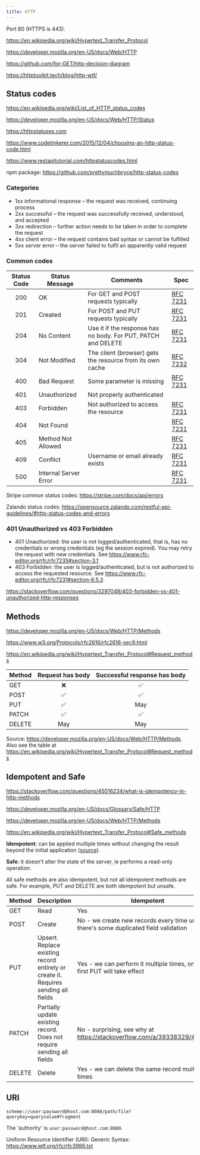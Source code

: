 ```yaml
---
title: HTTP
---
```


Port 80 (HTTPS is 443).

https://en.wikipedia.org/wiki/Hypertext_Transfer_Protocol

https://developer.mozilla.org/en-US/docs/Web/HTTP

https://github.com/for-GET/http-decision-diagram

https://httptoolkit.tech/blog/http-wtf/

## Status codes

https://en.wikipedia.org/wiki/List_of_HTTP_status_codes

https://developer.mozilla.org/en-US/docs/Web/HTTP/Status

https://httpstatuses.com

https://www.codetinkerer.com/2015/12/04/choosing-an-http-status-code.html

https://www.restapitutorial.com/httpstatuscodes.html

npm package: https://github.com/prettymuchbryce/http-status-codes

### Categories

- 1xx informational response – the request was received, continuing process
- 2xx successful – the request was successfully received, understood, and accepted
- 3xx redirection – further action needs to be taken in order to complete the request
- 4xx client error – the request contains bad syntax or cannot be fulfilled
- 5xx server error – the server failed to fulfil an apparently valid request

### Common codes

| Status Code | Status Message        | Comments                                                      | Spec                                                         |
| :---------: | --------------------- | ------------------------------------------------------------- | ------------------------------------------------------------ |
|     200     | OK                    | For GET and POST requests typically                           | [RFC 7231](https://httpwg.org/specs/rfc7231.html#status.200) |
|     201     | Created               | For POST and PUT requests typically                           | [RFC 7231](https://httpwg.org/specs/rfc7231.html#status.201) |
|     204     | No Content            | Use it if the response has no body. For PUT, PATCH and DELETE | [RFC 7231](https://httpwg.org/specs/rfc7231.html#status.204) |
|     304     | Not Modified          | The client (browser) gets the resource from its own cache     | [RFC 7232](https://httpwg.org/specs/rfc7232.html#status.304) |
|     400     | Bad Request           | Some parameter is missing                                     | [RFC 7231](https://httpwg.org/specs/rfc7231.html#status.400) |
|     401     | Unauthorized          | Not properly authenticated                                    |                                                              |
|     403     | Forbidden             | Not authorized to access the resource                         | [RFC 7231](https://httpwg.org/specs/rfc7231.html#status.403) |
|     404     | Not Found             |                                                               | [RFC 7231](https://httpwg.org/specs/rfc7231.html#status.404) |
|     405     | Method Not Allowed    |                                                               | [RFC 7231](https://httpwg.org/specs/rfc7231.html#status.405) |
|     409     | Conflict              | Username or email already exists                              | [RFC 7231](https://httpwg.org/specs/rfc7231.html#status.409) |
|     500     | Internal Server Error |                                                               | [RFC 7231](https://httpwg.org/specs/rfc7231.html#status.500) |

Stripe common status codes: https://stripe.com/docs/api/errors

Zalando status codes: https://opensource.zalando.com/restful-api-guidelines/#http-status-codes-and-errors

### 401 Unauthorized vs 403 Forbidden

- 401 Unauthorized: the user is not logged/authenticated, that is, has no credentials or wrong credentials (eg the session expired). You may retry the request with new credentials. See https://www.rfc-editor.org/rfc/rfc7235#section-3.1
- 403 Forbidden: the user is logged/authenticated, but is not authorized to access the requested resource. See https://www.rfc-editor.org/rfc/rfc7231#section-6.5.3

https://stackoverflow.com/questions/3297048/403-forbidden-vs-401-unauthorized-http-responses

## Methods

https://developer.mozilla.org/en-US/docs/Web/HTTP/Methods

https://www.w3.org/Protocols/rfc2616/rfc2616-sec9.html

https://en.wikipedia.org/wiki/Hypertext_Transfer_Protocol#Request_methods

| Method | Request has body | Successful response has body |
| ------ | :--------------: | :--------------------------: |
| GET    |        ❌        |              ✅              |
| POST   |        ✅        |              ✅              |
| PUT    |        ✅        |             May              |
| PATCH  |        ✅        |              ✅              |
| DELETE |       May        |             May              |

Source: https://developer.mozilla.org/en-US/docs/Web/HTTP/Methods. Also see the table at https://en.wikipedia.org/wiki/Hypertext_Transfer_Protocol#Request_methods

## Idempotent and Safe

https://stackoverflow.com/questions/45016234/what-is-idempotency-in-http-methods

https://developer.mozilla.org/en-US/docs/Glossary/Safe/HTTP

https://developer.mozilla.org/en-US/docs/Web/HTTP/Methods

https://en.wikipedia.org/wiki/Hypertext_Transfer_Protocol#Safe_methods

**Idempotent**: can be applied multiple times without changing the result beyond the initial application ([source](https://en.wikipedia.org/wiki/Idempotence)).

**Safe**: it doesn't alter the state of the server, ie performs a read-only operation.

All safe methods are also idempotent, but not all idempotent methods are safe. For example, PUT and DELETE are both idempotent but unsafe.

| Method | Description                                                                        | Idempotent                                                                            | Safe |
| ------ | ---------------------------------------------------------------------------------- | ------------------------------------------------------------------------------------- | ---- |
| GET    | Read                                                                               | Yes                                                                                   | Yes  |
| POST   | Create                                                                             | No - we create new records every time unless there's some duplicated field validation | No   |
| PUT    | Upsert. Replace existing record entirely or create it. Requires sending all fields | Yes - we can perform it multiple times, only the first PUT will take effect           | No   |
| PATCH  | Partially update existing record. Does not require sending all fields              | No - surprising, see why at https://stackoverflow.com/a/39338329/4034572              | No   |
| DELETE | Delete                                                                             | Yes - we can delete the same record multiple times                                    | No   |

## URI

`scheme://user:password@host.com:8080/path/file?querykey=queryvalue#fragment`

The 'authority' is `user:password@host.com:8080`.

Uniform Resource Identifier (URI): Generic Syntax: https://www.ietf.org/rfc/rfc3986.txt
